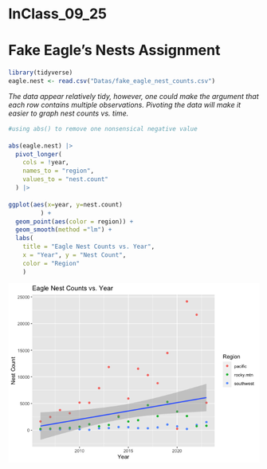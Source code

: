 InClass_09_25
================

# Fake Eagle’s Nests Assignment

``` r
library(tidyverse)
eagle.nest <- read.csv("Datas/fake_eagle_nest_counts.csv")
```

*The data appear relatively tidy, however, one could make the argument
that each row contains multiple observations. Pivoting the data will
make it easier to graph nest counts vs. time.*

``` r
#using abs() to remove one nonsensical negative value

abs(eagle.nest) |>
  pivot_longer(
    cols = !year,
    names_to = "region",
    values_to = "nest.count"
  ) |>
  
ggplot(aes(x=year, y=nest.count)
         ) +
  geom_point(aes(color = region)) +
  geom_smooth(method ="lm") +
  labs(
    title = "Eagle Nest Counts vs. Year",
    x = "Year", y = "Nest Count",
    color = "Region"
    )
```

![](EagleNests_09_25_files/figure-gfm/unnamed-chunk-2-1.png)
